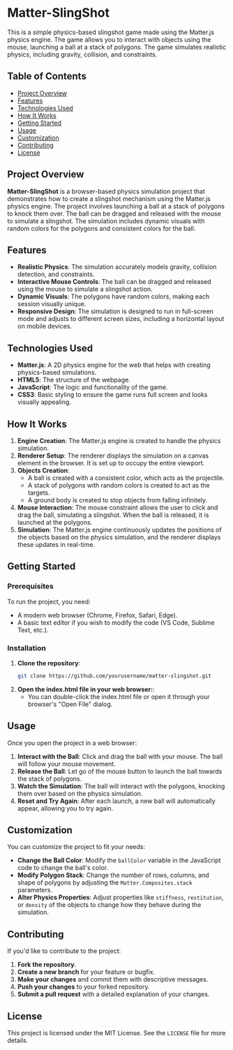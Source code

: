 # Matter-SlingShot

This is a simple physics-based slingshot game made using the Matter.js physics engine. The game allows you to interact with objects using the mouse, launching a ball at a stack of polygons. The game simulates realistic physics, including gravity, collision, and constraints.

## Table of Contents

- [Project Overview](#project-overview)
- [Features](#features)
- [Technologies Used](#technologies-used)
- [How It Works](#how-it-works)
- [Getting Started](#getting-started)
- [Usage](#usage)
- [Customization](#customization)
- [Contributing](#contributing)
- [License](#license)

## Project Overview

**Matter-SlingShot** is a browser-based physics simulation project that demonstrates how to create a slingshot mechanism using the Matter.js physics engine. The project involves launching a ball at a stack of polygons to knock them over. The ball can be dragged and released with the mouse to simulate a slingshot. The simulation includes dynamic visuals with random colors for the polygons and consistent colors for the ball.

## Features

- **Realistic Physics**: The simulation accurately models gravity, collision detection, and constraints.
- **Interactive Mouse Controls**: The ball can be dragged and released using the mouse to simulate a slingshot action.
- **Dynamic Visuals**: The polygons have random colors, making each session visually unique.
- **Responsive Design**: The simulation is designed to run in full-screen mode and adjusts to different screen sizes, including a horizontal layout on mobile devices.

## Technologies Used

- **Matter.js**: A 2D physics engine for the web that helps with creating physics-based simulations.
- **HTML5**: The structure of the webpage.
- **JavaScript**: The logic and functionality of the game.
- **CSS3**: Basic styling to ensure the game runs full screen and looks visually appealing.

## How It Works

1. **Engine Creation**: The Matter.js engine is created to handle the physics simulation.
2. **Renderer Setup**: The renderer displays the simulation on a canvas element in the browser. It is set up to occupy the entire viewport.
3. **Objects Creation**: 
   - A ball is created with a consistent color, which acts as the projectile.
   - A stack of polygons with random colors is created to act as the targets.
   - A ground body is created to stop objects from falling infinitely.
4. **Mouse Interaction**: The mouse constraint allows the user to click and drag the ball, simulating a slingshot. When the ball is released, it is launched at the polygons.
5. **Simulation**: The Matter.js engine continuously updates the positions of the objects based on the physics simulation, and the renderer displays these updates in real-time.

## Getting Started

### Prerequisites

To run the project, you need:

- A modern web browser (Chrome, Firefox, Safari, Edge).
- A basic text editor if you wish to modify the code (VS Code, Sublime Text, etc.).

### Installation

1. **Clone the repository**:
   ```bash
   git clone https://github.com/yourusername/matter-slingshot.git
2. **Open the index.html file in your web browser:**:
   - You can double-click the index.html file or open it through your browser's "Open File" dialog.

## Usage

Once you open the project in a web browser:

1. **Interact with the Ball**: Click and drag the ball with your mouse. The ball will follow your mouse movement.
2. **Release the Ball**: Let go of the mouse button to launch the ball towards the stack of polygons.
3. **Watch the Simulation**: The ball will interact with the polygons, knocking them over based on the physics simulation.
4. **Reset and Try Again**: After each launch, a new ball will automatically appear, allowing you to try again.

## Customization

You can customize the project to fit your needs:

- **Change the Ball Color**: Modify the `ballColor` variable in the JavaScript code to change the ball's color.
- **Modify Polygon Stack**: Change the number of rows, columns, and shape of polygons by adjusting the `Matter.Composites.stack` parameters.
- **Alter Physics Properties**: Adjust properties like `stiffness`, `restitution`, or `density` of the objects to change how they behave during the simulation.

## Contributing

If you'd like to contribute to the project:

1. **Fork the repository**.
2. **Create a new branch** for your feature or bugfix.
3. **Make your changes** and commit them with descriptive messages.
4. **Push your changes** to your forked repository.
5. **Submit a pull request** with a detailed explanation of your changes.

## License

This project is licensed under the MIT License. See the `LICENSE` file for more details.

